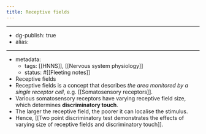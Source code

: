 ```yaml
---
title: Receptive fields
---
```


- --
- dg-publish: true
- alias:
- --
- metadata:
	- tags: [[HNNS]], [[Nervous system physiology]]
	- status: #[[Fleeting notes]]
- Receptive fields
- Receptive fields is a concept that describes *the area monitored by a single receptor cell*, e.g. [[Somatosensory receptors]].
- Various somatosensory receptors have varying receptive field size, which determines **discriminatory touch**.
- The larger the receptive field, the poorer it can localise the stimulus.
- Hence, [[Two point discriminatory test demonstrates the effects of varying size of receptive fields and discriminatory touch]].